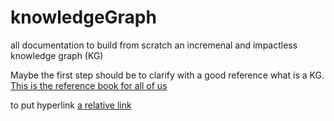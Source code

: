 # knowledgeGraph
all documentation to build from scratch an incremenal and impactless knowledge graph (KG)

Maybe the first step should be to clarify with a good reference what is a KG. 
[This is the reference book for all of us](https://www.poolparty.biz/wp-content/uploads/2020/04/the-knowledge-graph-cookbook.pdf)

to put hyperlink [a relative link](./graph_modelling.md)
